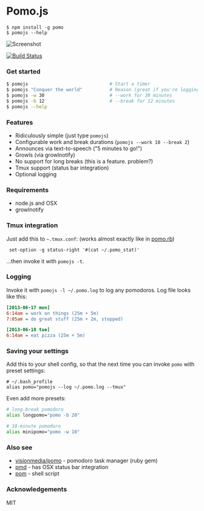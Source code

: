 # Pomo.js

```
$ npm install -g pomo
$ pomojs --help
```

![Screenshot](http://rstacruz.github.io/pomo.js/screenshot.png)

[![Build Status](https://travis-ci.org/rstacruz/pomo.js.png?branch=master)](https://travis-ci.org/rstacruz/pomo.js)

### Get started

``` sh
$ pomojs                              # Start a timer
$ pomojs "Conquer the world"          # Reason (great if you're logging)
$ pomojs -w 30                        # --work for 30 minutes
$ pomojs -b 12                        # --break for 12 minutes
$ pomojs --help
```

### Features

 * Ridiculously simple (just type `pomojs`)
 * Configurable work and break durations (`pomojs --work 10 --break 2`)
 * Announces via text-to-speech ("5 minutes to go!")
 * Growls (via growlnotify)
 * No support for long breaks (this is a feature. problem?)
 * Tmux support (status bar integration)
 * Optional logging

### Requirements

 * node.js and OSX
 * growlnotify

### Tmux integration

Just add this to `~.tmux.conf`: (works almost exactly like in [pomo.rb][pomo-tmux])

     set-option -g status-right '#(cat ~/.pomo_stat)'

...then invoke it with `pomojs -t`.

### Logging

Invoke it with `pomojs -l ~/.pomo.log` to log any pomodoros. Log file looks like 
this:

``` ini
[2013-06-17 mon]
6:14am = work on things (25m + 5m)
7:05am = do great stuff (25m + 2m, stopped)

[2013-06-18 tue]
6:14am = eat pizza (25m + 5m)
```

### Saving your settings

Add this to your shell config, so that the next time you can invoke `pomo` with 
preset settings:

```
# ~/.bash_profile
alias pomo="pomojs --log ~/.pomo.log --tmux"
```

Even add more presets:

``` sh
# long-break pomodoro
alias longpomo="pomo -b 20"

# 10-minute pomodoro
alias minipomo="pomo -w 10"
```

### Also see

 * [visionmedia/pomo] - pomodoro task manager (ruby gem)
 * [pmd] - has OSX status bar integration
 * [pom] - shell script

### Acknowledgements

MIT

[visionmedia/pomo]: https://github.com/visionmedia/pomo
[pmd]: http://me.dt.in.th/page/pmd
[pom]: https://github.com/tobym/pom
[pomo-tmux]: https://github.com/visionmedia/pomo#tmux-status-bar-integration
